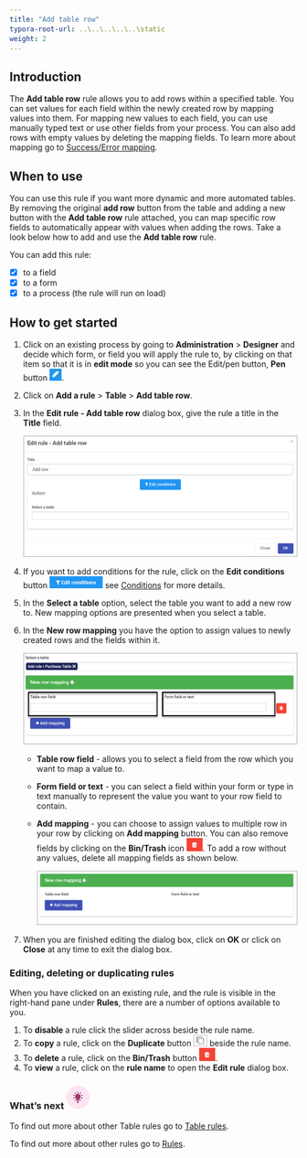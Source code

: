 ```yaml
---
title: "Add table row"
typora-root-url: ..\..\..\..\..\static
weight: 2
---
```


## Introduction

The **Add table row** rule allows you to add rows within a specified table. You can set values for each field within the newly created row by mapping values into them. For mapping new values to each field, you can use manually typed text or use other fields from your process. You can also add rows with empty values by deleting the mapping fields. To learn more about mapping go to [Success/Error mapping](/docs/platform/rules/general/success-error-mapping/).

## When to use 

You can use this rule if you want more dynamic and more automated tables. By removing the original **add row** button from the table and adding a new button with the **Add table row** rule attached, you can map specific row fields to automatically appear with values when adding the rows. Take a look below how to add  and use the **Add table row** rule.

You can add this rule:

- [x] to a field
- [x] to a form 
- [x] to a process (the rule will run on load)

## How to get started

1. Click on an existing process by going to **Administration** > **Designer** and decide which form, or field you will apply the rule to, by clicking on that item so that it is in **edit mode** so you can see the Edit/pen button, **Pen** button ![Pen button](/images/penicon.png).

2. Click on **Add a rule** > **Table** > **Add table row**.

3. In the **Edit rule - Add table row** dialog box, give the rule a title in the **Title** field.

   ![Edit rule - Add table row](/images/add-row-edit-rule.jpg)

4. If you want to add conditions for the rule, click on the **Edit conditions** button ![Edit conditions button](/images/editconditions.png) see [Conditions](/docs/platform/rules/general/add-conditions/) for more details.

5. In the **Select a table** option, select the table you want to add a new row to. New mapping options are presented when you select a table.

6. In the **New row mapping** you have the option to assign values to newly created rows and the fields within it.

   ![Add table row - mapping](/images/add-row-mapping.jpg)

   - **Table row field** - allows you to select a field from the row which you want to map a value to.

   - **Form field or text** -  you can select a field within your form or type in text manually to represent the value you want to your row field to contain.

   - **Add mapping** - you can choose to assign values to multiple row in your row by clicking on **Add mapping** button. You can also remove fields by clicking on the **Bin/Trash** icon ![Bin/Trash button](/images/bin.png). To add a row without any values, delete all mapping fields as shown below.

     ![Empty new row mapping](/images/add-row-empty-mapping.jpg)

7. When you are finished editing the dialog box, click on **OK** or click on **Close** at any time to exit the dialog box.


### Editing, deleting or duplicating rules

When you have clicked on an existing rule, and the rule is visible in the right-hand pane under **Rules**, there are a number of options available to you.

1. To **disable** a rule click the slider across beside the rule name.
2. To **copy** a rule, click on the **Duplicate** button ![Duplicate button](/images/duplicate-button.jpg) beside the rule name.
3. To **delete** a rule, click on the **Bin/Trash** button ![Bin/Trash button](/images/bin.png).
4. To **view** a rule, click on the **rule name** to open the **Edit rule** dialog box.

### What’s next ![Idea icon](/images/18.png)

To find out more about other Table rules go to [Table rules](/docs/platform/rules/tables/).

To find out more about other rules go to [Rules](/docs/platform/rules/).

